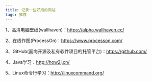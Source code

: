 ```yaml
---
title: 记录一些好用的网站
tags: 推荐
---
```


1、高清电脑壁纸(wallhaven)：https://alpha.wallhaven.cc/

2、在线作图(ProcessOn)：https://www.processon.com/

3、GitHub(面向开源及私有软件项目的托管平台)：https://github.com/

4、Java学习：http://how2j.cn/

5、Linux命令行学习：http://linuxcommand.org/
